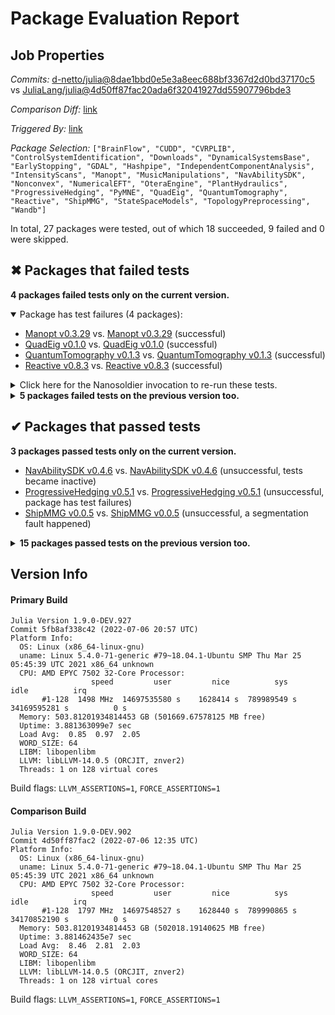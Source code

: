 # Package Evaluation Report

## Job Properties

*Commits:* [d-netto/julia@8dae1bbd0e5e3a8eec688bf3367d2d0bd37170c5](https://github.com/d-netto/julia/commit/8dae1bbd0e5e3a8eec688bf3367d2d0bd37170c5) vs [JuliaLang/julia@4d50ff87fac20ada6f32041927dd55907796bde3](https://github.com/JuliaLang/julia/commit/4d50ff87fac20ada6f32041927dd55907796bde3)

*Comparison Diff:* [link](https://github.com/JuliaLang/julia/compare/4d50ff87fac20ada6f32041927dd55907796bde3..d-netto/julia:8dae1bbd0e5e3a8eec688bf3367d2d0bd37170c5)

*Triggered By:* [link](https://github.com/JuliaLang/julia/pull/45608#issuecomment-1176326316)

*Package Selection:* `["BrainFlow", "CUDD", "CVRPLIB", "ControlSystemIdentification", "Downloads", "DynamicalSystemsBase", "EarlyStopping", "GDAL", "Hashpipe", "IndependentComponentAnalysis", "IntensityScans", "Manopt", "MusicManipulations", "NavAbilitySDK", "Nonconvex", "NumericalEFT", "OteraEngine", "PlantHydraulics", "ProgressiveHedging", "PyMNE", "QuadEig", "QuantumTomography", "Reactive", "ShipMMG", "StateSpaceModels", "TopologyPreprocessing", "Wandb"]`

In total, 27 packages were tested, out of which 18 succeeded, 9 failed and 0 were skipped.


## ✖ Packages that failed tests

**4 packages failed tests only on the current version.**

<details open><summary>Package has test failures (4 packages):</summary>
<p>


- [Manopt v0.3.29](https://s3.amazonaws.com/julialang-reports/nanosoldier/pkgeval/by_hash/8dae1bb_vs_4d50ff8/Manopt.primary.log) vs. [Manopt v0.3.29](https://s3.amazonaws.com/julialang-reports/nanosoldier/pkgeval/by_hash/8dae1bb_vs_4d50ff8/Manopt.against.log) (successful)
- [QuadEig v0.1.0](https://s3.amazonaws.com/julialang-reports/nanosoldier/pkgeval/by_hash/8dae1bb_vs_4d50ff8/QuadEig.primary.log) vs. [QuadEig v0.1.0](https://s3.amazonaws.com/julialang-reports/nanosoldier/pkgeval/by_hash/8dae1bb_vs_4d50ff8/QuadEig.against.log) (successful)
- [QuantumTomography v0.1.3](https://s3.amazonaws.com/julialang-reports/nanosoldier/pkgeval/by_hash/8dae1bb_vs_4d50ff8/QuantumTomography.primary.log) vs. [QuantumTomography v0.1.3](https://s3.amazonaws.com/julialang-reports/nanosoldier/pkgeval/by_hash/8dae1bb_vs_4d50ff8/QuantumTomography.against.log) (successful)
- [Reactive v0.8.3](https://s3.amazonaws.com/julialang-reports/nanosoldier/pkgeval/by_hash/8dae1bb_vs_4d50ff8/Reactive.primary.log) vs. [Reactive v0.8.3](https://s3.amazonaws.com/julialang-reports/nanosoldier/pkgeval/by_hash/8dae1bb_vs_4d50ff8/Reactive.against.log) (successful)

</p>
</details>

<details><summary>Click here for the Nanosoldier invocation to re-run these tests.</summary>
<p>

```
@nanosoldier `runtests(["Manopt", "QuadEig", "QuantumTomography", "Reactive"], vs = ":master")`
```

</p>
</details>


<details><summary><strong>5 packages failed tests on the previous version too.</strong></summary>
<p>

<details open><summary>Package has test failures (3 packages):</summary>
<p>


- [CVRPLIB v0.3.0](https://s3.amazonaws.com/julialang-reports/nanosoldier/pkgeval/by_hash/8dae1bb_vs_4d50ff8/CVRPLIB.primary.log)
- [Downloads](https://s3.amazonaws.com/julialang-reports/nanosoldier/pkgeval/by_hash/8dae1bb_vs_4d50ff8/Downloads.primary.log)
- [GDAL v1.4.0](https://s3.amazonaws.com/julialang-reports/nanosoldier/pkgeval/by_hash/8dae1bb_vs_4d50ff8/GDAL.primary.log)

</p>
</details>

<details open><summary>Tests became inactive (1 packages):</summary>
<p>


- [Hashpipe v0.2.1](https://s3.amazonaws.com/julialang-reports/nanosoldier/pkgeval/by_hash/8dae1bb_vs_4d50ff8/Hashpipe.primary.log)

</p>
</details>

<details open><summary>Networking-related issues were detected (1 packages):</summary>
<p>


- [TopologyPreprocessing v0.1.4](https://s3.amazonaws.com/julialang-reports/nanosoldier/pkgeval/by_hash/8dae1bb_vs_4d50ff8/TopologyPreprocessing.primary.log)

</p>
</details>

</p>
</details>


## ✔ Packages that passed tests

**3 packages passed tests only on the current version.**

- [NavAbilitySDK v0.4.6](https://s3.amazonaws.com/julialang-reports/nanosoldier/pkgeval/by_hash/8dae1bb_vs_4d50ff8/NavAbilitySDK.primary.log) vs. [NavAbilitySDK v0.4.6](https://s3.amazonaws.com/julialang-reports/nanosoldier/pkgeval/by_hash/8dae1bb_vs_4d50ff8/NavAbilitySDK.against.log) (unsuccessful, tests became inactive)
- [ProgressiveHedging v0.5.1](https://s3.amazonaws.com/julialang-reports/nanosoldier/pkgeval/by_hash/8dae1bb_vs_4d50ff8/ProgressiveHedging.primary.log) vs. [ProgressiveHedging v0.5.1](https://s3.amazonaws.com/julialang-reports/nanosoldier/pkgeval/by_hash/8dae1bb_vs_4d50ff8/ProgressiveHedging.against.log) (unsuccessful, package has test failures)
- [ShipMMG v0.0.5](https://s3.amazonaws.com/julialang-reports/nanosoldier/pkgeval/by_hash/8dae1bb_vs_4d50ff8/ShipMMG.primary.log) vs. [ShipMMG v0.0.5](https://s3.amazonaws.com/julialang-reports/nanosoldier/pkgeval/by_hash/8dae1bb_vs_4d50ff8/ShipMMG.against.log) (unsuccessful, a segmentation fault happened)

<details><summary><strong>15 packages passed tests on the previous version too.</strong></summary>
<p>

- [BrainFlow v5.0.1](https://s3.amazonaws.com/julialang-reports/nanosoldier/pkgeval/by_hash/8dae1bb_vs_4d50ff8/BrainFlow.primary.log)
- [CUDD v0.2.2](https://s3.amazonaws.com/julialang-reports/nanosoldier/pkgeval/by_hash/8dae1bb_vs_4d50ff8/CUDD.primary.log)
- [ControlSystemIdentification v2.3.0](https://s3.amazonaws.com/julialang-reports/nanosoldier/pkgeval/by_hash/8dae1bb_vs_4d50ff8/ControlSystemIdentification.primary.log)
- [DynamicalSystemsBase v2.7.3](https://s3.amazonaws.com/julialang-reports/nanosoldier/pkgeval/by_hash/8dae1bb_vs_4d50ff8/DynamicalSystemsBase.primary.log)
- [EarlyStopping v0.3.0](https://s3.amazonaws.com/julialang-reports/nanosoldier/pkgeval/by_hash/8dae1bb_vs_4d50ff8/EarlyStopping.primary.log)
- [IndependentComponentAnalysis v0.1.5](https://s3.amazonaws.com/julialang-reports/nanosoldier/pkgeval/by_hash/8dae1bb_vs_4d50ff8/IndependentComponentAnalysis.primary.log)
- [IntensityScans v0.2.3](https://s3.amazonaws.com/julialang-reports/nanosoldier/pkgeval/by_hash/8dae1bb_vs_4d50ff8/IntensityScans.primary.log)
- [MusicManipulations v1.6.3](https://s3.amazonaws.com/julialang-reports/nanosoldier/pkgeval/by_hash/8dae1bb_vs_4d50ff8/MusicManipulations.primary.log)
- [Nonconvex v2.0.4](https://s3.amazonaws.com/julialang-reports/nanosoldier/pkgeval/by_hash/8dae1bb_vs_4d50ff8/Nonconvex.primary.log)
- [NumericalEFT v0.2.0](https://s3.amazonaws.com/julialang-reports/nanosoldier/pkgeval/by_hash/8dae1bb_vs_4d50ff8/NumericalEFT.primary.log)
- [OteraEngine v0.1.3](https://s3.amazonaws.com/julialang-reports/nanosoldier/pkgeval/by_hash/8dae1bb_vs_4d50ff8/OteraEngine.primary.log)
- [PlantHydraulics v0.3.2](https://s3.amazonaws.com/julialang-reports/nanosoldier/pkgeval/by_hash/8dae1bb_vs_4d50ff8/PlantHydraulics.primary.log)
- [PyMNE v0.1.2](https://s3.amazonaws.com/julialang-reports/nanosoldier/pkgeval/by_hash/8dae1bb_vs_4d50ff8/PyMNE.primary.log)
- [StateSpaceModels v0.6.4](https://s3.amazonaws.com/julialang-reports/nanosoldier/pkgeval/by_hash/8dae1bb_vs_4d50ff8/StateSpaceModels.primary.log)
- [Wandb v0.4.4](https://s3.amazonaws.com/julialang-reports/nanosoldier/pkgeval/by_hash/8dae1bb_vs_4d50ff8/Wandb.primary.log)

</p>
</details>


## Version Info

#### Primary Build

```
Julia Version 1.9.0-DEV.927
Commit 5fb8af338c42 (2022-07-06 20:57 UTC)
Platform Info:
  OS: Linux (x86_64-linux-gnu)
  uname: Linux 5.4.0-71-generic #79~18.04.1-Ubuntu SMP Thu Mar 25 05:45:39 UTC 2021 x86_64 unknown
  CPU: AMD EPYC 7502 32-Core Processor: 
                  speed         user         nice          sys         idle          irq
       #1-128  1498 MHz  14697535580 s    1628414 s  789989549 s  34169595281 s          0 s
  Memory: 503.81201934814453 GB (501669.67578125 MB free)
  Uptime: 3.881363099e7 sec
  Load Avg:  0.85  0.97  2.05
  WORD_SIZE: 64
  LIBM: libopenlibm
  LLVM: libLLVM-14.0.5 (ORCJIT, znver2)
  Threads: 1 on 128 virtual cores

```
Build flags: `LLVM_ASSERTIONS=1`, `FORCE_ASSERTIONS=1`

#### Comparison Build

```
Julia Version 1.9.0-DEV.902
Commit 4d50ff87fac2 (2022-07-06 12:35 UTC)
Platform Info:
  OS: Linux (x86_64-linux-gnu)
  uname: Linux 5.4.0-71-generic #79~18.04.1-Ubuntu SMP Thu Mar 25 05:45:39 UTC 2021 x86_64 unknown
  CPU: AMD EPYC 7502 32-Core Processor: 
                  speed         user         nice          sys         idle          irq
       #1-128  1797 MHz  14697548527 s    1628440 s  789990865 s  34170852190 s          0 s
  Memory: 503.81201934814453 GB (502018.19140625 MB free)
  Uptime: 3.881462435e7 sec
  Load Avg:  8.46  2.81  2.03
  WORD_SIZE: 64
  LIBM: libopenlibm
  LLVM: libLLVM-14.0.5 (ORCJIT, znver2)
  Threads: 1 on 128 virtual cores

```
Build flags: `LLVM_ASSERTIONS=1`, `FORCE_ASSERTIONS=1`
<!-- Generated on 2022-07-06T20:00:53.557 -->
